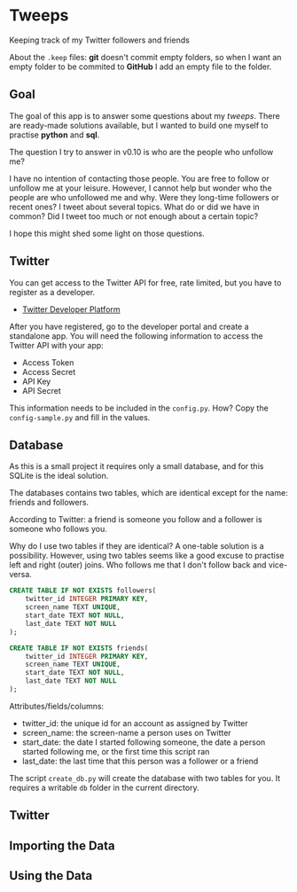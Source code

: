 # Tweeps

Keeping track of my Twitter followers and friends

About the `.keep` files: **git** doesn't commit empty folders, so when I want an empty folder to be commited to **GitHub** I add an empty file to the folder.

## Goal

The goal of this app is to answer some questions about my *tweeps*. There are ready-made solutions available, but I wanted to build one myself to practise **python** and **sql**.

The question I try to answer in v0.10 is who are the people who unfollow me? 

I have no intention of contacting those people. You are free to follow or unfollow me at your leisure. However, I cannot help but wonder who the people are who unfollowed me and why. Were they long-time followers or recent ones? I tweet about several topics. What do or did we have in common? Did I tweet too much or not enough about a certain topic?

I hope this might shed some light on those questions.

## Twitter

You can get access to the Twitter API for free, rate limited, but you have to register as a developer.

- [Twitter Developer Platform](https://developer.twitter.com/en)

After you have registered, go to the developer portal and create a standalone app. You will need the following information to access the Twitter API with your app:

- Access Token
- Access Secret
- API Key
- API Secret

This information needs to be included in the `config.py`. How? Copy the `config-sample.py` and fill in the values.

## Database

As this is a small project it requires only a small database, and for this SQLite is the ideal solution.

The databases contains two tables, which are identical except for the name: friends and followers.

According to Twitter: a friend is someone you follow and a follower is someone who follows you.

Why do I use two tables if they are identical? A one-table solution is a possibility. However, using two tables seems like a good excuse to practise left and right (outer) joins. Who follows me that I don't follow back and vice-versa.

```sql
CREATE TABLE IF NOT EXISTS followers(
    twitter_id INTEGER PRIMARY KEY,
    screen_name TEXT UNIQUE,
    start_date TEXT NOT NULL, 
    last_date TEXT NOT NULL
);
```

```sql
CREATE TABLE IF NOT EXISTS friends(
    twitter_id INTEGER PRIMARY KEY,
    screen_name TEXT UNIQUE,
    start_date TEXT NOT NULL, 
    last_date TEXT NOT NULL
);
```

Attributes/fields/columns:

- twitter_id: the unique id for an account as assigned by Twitter
- screen_name: the screen-name a person uses on Twitter
- start_date: the date I started following someone, the date a person started following me, or the first time this script ran
- last_date: the last time that this person was a follower or a friend

The script `create_db.py` will create the database with two tables for you. It requires a writable `db` folder in the current directory.
## Twitter

## Importing the Data

## Using the Data
